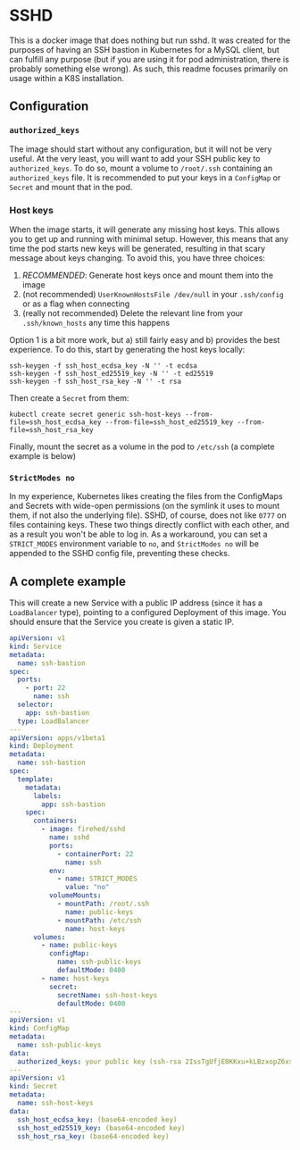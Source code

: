 # SSHD

This is a docker image that does nothing but run sshd.
It was created for the purposes of having an SSH bastion in Kubernetes for a MySQL client, but can fulfill any purpose (but if you are using it for pod administration, there is probably something else wrong).
As such, this readme focuses primarily on usage within a K8S installation.

## Configuration

### `authorized_keys`
The image should start without any configuration, but it will not be very useful.
At the very least, you will want to add your SSH public key to `authorized_keys`.
To do so, mount a volume to `/root/.ssh` containing an `authorized_keys` file.
It is recommended to put your keys in a `ConfigMap` or `Secret` and mount that in the pod.

### Host keys
When the image starts, it will generate any missing host keys.
This allows you to get up and running with minimal setup.
However, this means that any time the pod starts new keys will be generated, resulting in that scary message about keys changing.
To avoid this, you have three choices:

1. _RECOMMENDED_: Generate host keys once and mount them into the image
2. (not recommended) `UserKnownHostsFile /dev/null` in your `.ssh/config` or as a flag when connecting
3. (really not recommended) Delete the relevant line from your `.ssh/known_hosts` any time this happens

Option 1 is a bit more work, but a) still fairly easy and b) provides the best experience.
To do this, start by generating the host keys locally:

    ssh-keygen -f ssh_host_ecdsa_key -N '' -t ecdsa
    ssh-keygen -f ssh_host_ed25519_key -N '' -t ed25519
    ssh-keygen -f ssh_host_rsa_key -N '' -t rsa

Then create a `Secret` from them:

    kubectl create secret generic ssh-host-keys --from-file=ssh_host_ecdsa_key --from-file=ssh_host_ed25519_key --from-file=ssh_host_rsa_key

Finally, mount the secret as a volume in the pod to `/etc/ssh` (a complete example is below)

### `StrictModes no`
In my experience, Kubernetes likes creating the files from the ConfigMaps and Secrets with wide-open permissions (on the symlink it uses to mount them, if not also the underlying file).
SSHD, of course, does not like `0777` on files containing keys.
These two things directly conflict with each other, and as a result you won't be able to log in.
As a workaround, you can set a `STRICT_MODES` environment variable to `no`, and `StrictModes no` will be appended to the SSHD config file, preventing these checks.

## A complete example

This will create a new Service with a public IP address (since it has a `LoadBalancer` type), pointing to a configured Deployment of this image. You should ensure that the Service you create is given a static IP.

```yaml
apiVersion: v1
kind: Service
metadata:
  name: ssh-bastion
spec:
  ports:
    - port: 22
      name: ssh
  selector:
    app: ssh-bastion
  type: LoadBalancer
---
apiVersion: apps/v1beta1
kind: Deployment
metadata:
  name: ssh-bastion
spec:
  template:
    metadata:
      labels:
        app: ssh-bastion
    spec:
      containers:
        - image: firehed/sshd
          name: sshd
          ports:
            - containerPort: 22
              name: ssh
          env:
            - name: STRICT_MODES
              value: "no"
          volumeMounts:
            - mountPath: /root/.ssh
              name: public-keys
            - mountPath: /etc/ssh
              name: host-keys
      volumes:
        - name: public-keys
          configMap:
            name: ssh-public-keys
            defaultMode: 0400
        - name: host-keys
          secret:
            secretName: ssh-host-keys
            defaultMode: 0400
---
apiVersion: v1
kind: ConfigMap
metadata:
  name: ssh-public-keys
data:
  authorized_keys: your public key (ssh-rsa 2IssTgUfjE0KKxu+kLBzxopZ6xs50zM1m8eoPsQ== keyname@example.com)
---
apiVersion: v1
kind: Secret
metadata:
  name: ssh-host-keys
data:
  ssh_host_ecdsa_key: (base64-encoded key)
  ssh_host_ed25519_key: (base64-encoded key)
  ssh_host_rsa_key: (base64-encoded key)
```
